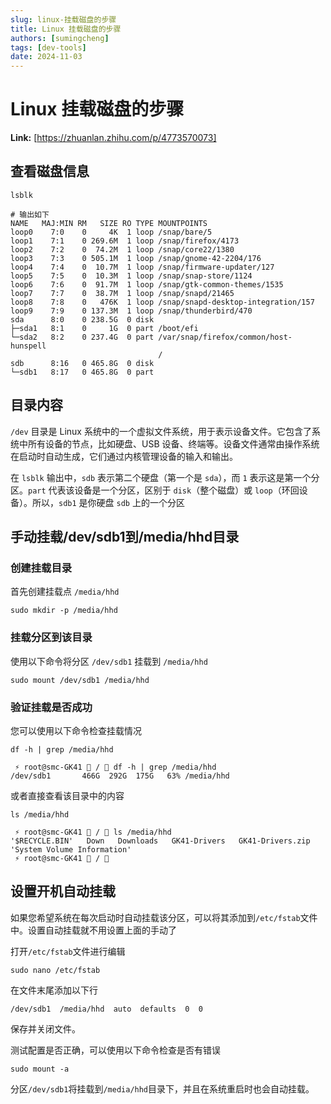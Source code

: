 ```yaml
---
slug: linux-挂载磁盘的步骤
title: Linux 挂载磁盘的步骤
authors: [sumingcheng]
tags: [dev-tools]
date: 2024-11-03
---
```


# Linux 挂载磁盘的步骤



 **Link:** [https://zhuanlan.zhihu.com/p/4773570073]

## 查看磁盘信息  
```
lsblk

# 输出如下
NAME   MAJ:MIN RM   SIZE RO TYPE MOUNTPOINTS
loop0    7:0    0     4K  1 loop /snap/bare/5
loop1    7:1    0 269.6M  1 loop /snap/firefox/4173
loop2    7:2    0  74.2M  1 loop /snap/core22/1380
loop3    7:3    0 505.1M  1 loop /snap/gnome-42-2204/176
loop4    7:4    0  10.7M  1 loop /snap/firmware-updater/127
loop5    7:5    0  10.3M  1 loop /snap/snap-store/1124
loop6    7:6    0  91.7M  1 loop /snap/gtk-common-themes/1535
loop7    7:7    0  38.7M  1 loop /snap/snapd/21465
loop8    7:8    0   476K  1 loop /snap/snapd-desktop-integration/157
loop9    7:9    0 137.3M  1 loop /snap/thunderbird/470
sda      8:0    0 238.5G  0 disk 
├─sda1   8:1    0     1G  0 part /boot/efi
└─sda2   8:2    0 237.4G  0 part /var/snap/firefox/common/host-hunspell
                                 /
sdb      8:16   0 465.8G  0 disk 
└─sdb1   8:17   0 465.8G  0 part 
```
## 目录内容  

`/dev` 目录是 Linux 系统中的一个虚拟文件系统，用于表示设备文件。它包含了系统中所有设备的节点，比如硬盘、USB 设备、终端等。设备文件通常由操作系统在启动时自动生成，它们通过内核管理设备的输入和输出。

在 `lsblk` 输出中，`sdb` 表示第二个硬盘（第一个是 `sda`），而 `1` 表示这是第一个分区。`part` 代表该设备是一个分区，区别于 `disk`（整个磁盘）或 `loop`（环回设备）。所以，`sdb1` 是你硬盘 `sdb` 上的一个分区

## 手动挂载/dev/sdb1到/media/hhd目录  
### 创建挂载目录  

首先创建挂载点 `/media/hhd`

```
sudo mkdir -p /media/hhd
```
### 挂载分区到该目录  

使用以下命令将分区 `/dev/sdb1` 挂载到 `/media/hhd`

```
sudo mount /dev/sdb1 /media/hhd
```
### 验证挂载是否成功  

您可以使用以下命令检查挂载情况

```
df -h | grep /media/hhd

 ⚡ root@smc-GK41  /  df -h | grep /media/hhd
/dev/sdb1       466G  292G  175G   63% /media/hhd
```

或者直接查看该目录中的内容

```
ls /media/hhd

 ⚡ root@smc-GK41  /  ls /media/hhd
'$RECYCLE.BIN'   Down   Downloads   GK41-Drivers   GK41-Drivers.zip  'System Volume Information'
 ⚡ root@smc-GK41  /  
```
## 设置开机自动挂载  

如果您希望系统在每次启动时自动挂载该分区，可以将其添加到`/etc/fstab`文件中。设置自动挂载就不用设置上面的手动了

打开`/etc/fstab`文件进行编辑

```
sudo nano /etc/fstab
```

在文件末尾添加以下行

```
/dev/sdb1  /media/hhd  auto  defaults  0  0
```

保存并关闭文件。

测试配置是否正确，可以使用以下命令检查是否有错误

```
sudo mount -a
```

分区`/dev/sdb1`将挂载到`/media/hhd`目录下，并且在系统重启时也会自动挂载。
